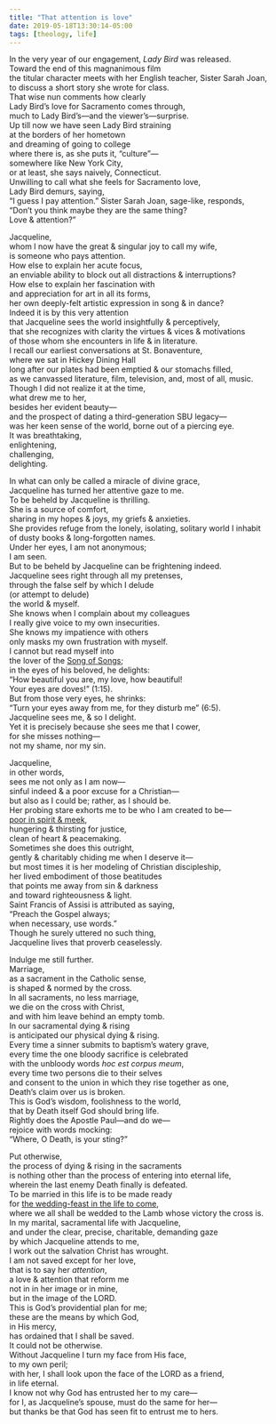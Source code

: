 ```yaml
---
title: "That attention is love"
date: 2019-05-18T13:30:14-05:00
tags: [theology, life]
---
```


In the very year of our engagement, *Lady Bird* was released.  
Toward the end of this magnanimous film  
the titular character meets with her English teacher, Sister Sarah Joan,  
to discuss a short story she wrote for class.  
That wise nun comments how clearly  
Lady Bird’s love for Sacramento comes through,  
much to Lady Bird’s—and the viewer’s—surprise.  
Up till now we have seen Lady Bird straining  
at the borders of her hometown  
and dreaming of going to college  
where there is, as she puts it, “culture”—  
somewhere like New York City,  
or at least, she says naively, Connecticut.  
Unwilling to call what she feels for Sacramento love,  
Lady Bird demurs, saying,  
“I guess I pay attention.”
Sister Sarah Joan, sage-like, responds,  
“Don’t you think maybe they are the same thing?  
Love & attention?”

Jacqueline,  
whom I now have the great & singular joy to call my wife,  
is someone who pays attention.  
How else to explain her acute focus,  
an enviable ability to block out all distractions & interruptions?  
How else to explain her fascination with  
and appreciation for art in all its forms,  
her own deeply-felt artistic expression in song & in dance?  
Indeed it is by this very attention  
that Jacqueline sees the world insightfully & perceptively,  
that she recognizes with clarity the virtues & vices & motivations  
of those whom she encounters in life & in literature.  
I recall our earliest conversations at St. Bonaventure,  
where we sat in Hickey Dining Hall  
long after our plates had been emptied & our stomachs filled,  
as we canvassed literature, film, television, and, most of all, music.  
Though I did not realize it at the time,  
what drew me to her,  
besides her evident beauty—  
and the prospect of dating a third-generation SBU legacy—  
was her keen sense of the world, borne out of a piercing eye.  
It was breathtaking,  
enlightening,  
challenging,  
delighting.

In what can only be called a miracle of divine grace,  
Jacqueline has turned her attentive gaze to me.  
To be beheld by Jacqueline is thrilling.  
She is a source of comfort,  
sharing in my hopes & joys, my griefs & anxieties.  
She provides refuge from the lonely, isolating, solitary world I inhabit  
of dusty books & long-forgotten names.  
Under her eyes, I am not anonymous;  
I am seen.  
But to be beheld by Jacqueline can be frightening indeed.  
Jacqueline sees right through all my pretenses,  
through the false self by which I delude  
(or attempt to delude)  
the world & myself.  
She knows when I complain about my colleagues  
I really give voice to my own insecurities.  
She knows my impatience with others  
only masks my own frustration with myself.  
I cannot but read myself into  
the lover of the [Song of Songs](https://www.biblegateway.com/passage/?search=Song+of+Songs+2%3A8-10%2C+14%2C+16a%3B+8%3A6-7a&version=NABRE);  
in the eyes of his beloved, he delights:  
“How beautiful you are, my love, how beautiful!  
Your eyes are doves!” (1:15).  
But from those very eyes, he shrinks:  
“Turn your eyes away from me, for they disturb me” (6:5).  
Jacqueline sees me, & so I delight.  
Yet it is precisely because she sees me that I cower,  
for she misses nothing—  
not my shame, nor my sin.

Jacqueline,  
in other words,  
sees me not only as I am now—  
sinful indeed & a poor excuse for a Christian—  
but also as I could be; rather, as I should be.  
Her probing stare exhorts me to be who I am created to be—  
[poor in spirit & meek](https://www.biblegateway.com/passage/?search=Matthew+5%3A1-12a&version=NABRE),  
hungering & thirsting for justice,  
clean of heart & peacemaking.  
Sometimes she does this outright,  
gently & charitably chiding me when I deserve it—  
but most times it is her modeling of Christian discipleship,  
her lived embodiment of those beatitudes  
that points me away from sin & darkness  
and toward righteousness & light.  
Saint Francis of Assisi is attributed as saying,  
“Preach the Gospel always;  
when necessary, use words.”  
Though he surely uttered no such thing,  
Jacqueline lives that proverb ceaselessly.

Indulge me still further.  
Marriage,  
as a sacrament in the Catholic sense,  
is shaped & normed by the cross.  
In all sacraments, no less marriage,  
we die on the cross with Christ,  
and with him leave behind an empty tomb.  
In our sacramental dying & rising  
is anticipated our physical dying & rising.  
Every time a sinner submits to baptism’s watery grave,  
every time the one bloody sacrifice is celebrated  
with the unbloody words *hoc est corpus meum*,  
every time two persons die to their selves  
and consent to the union in which they rise together as one,  
Death’s claim over us is broken.  
This is God’s wisdom, foolishness to the world,  
that by Death itself God should bring life.  
Rightly does the Apostle Paul—and do we—  
rejoice with words mocking:  
“Where, O Death, is your sting?”

Put otherwise,  
the process of dying & rising in the sacraments  
is nothing other than the process of entering into eternal life,  
wherein the last enemy Death finally is defeated.  
To be married in this life is to be made ready  
for [the wedding-feast in the life to come](https://www.biblegateway.com/passage/?search=revelation+19&version=NABRE),  
where we all shall be wedded to the Lamb whose victory the cross is.  
In my marital, sacramental life with Jacqueline,  
and under the clear, precise, charitable, demanding gaze  
by which Jacqueline attends to me,  
I work out the salvation Christ has wrought.  
I am not saved except for her love,  
that is to say her *attention*,  
a love & attention that reform me  
not in in her image or in mine,  
but in the image of the LORD.  
This is God’s providential plan for me;  
these are the means by which God,  
in His mercy,  
has ordained that I shall be saved.  
It could not be otherwise.  
Without Jacqueline I turn my face from His face,  
to my own peril;  
with her, I shall look upon the face of the LORD as a friend,  
in life eternal.  
I know not why God has entrusted her to my care—  
for I, as Jacqueline’s spouse, must do the same for her—  
but thanks be that God has seen fit to entrust me to hers.

